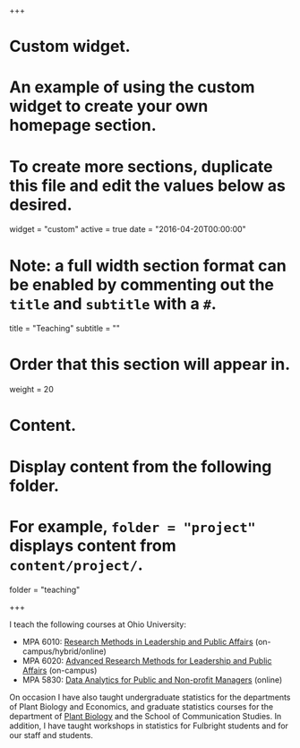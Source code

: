 +++
# Custom widget.
# An example of using the custom widget to create your own homepage section.
# To create more sections, duplicate this file and edit the values below as desired.
widget = "custom"
active = true
date = "2016-04-20T00:00:00"

# Note: a full width section format can be enabled by commenting out the `title` and `subtitle` with a `#`.
title = "Teaching"
subtitle = ""

# Order that this section will appear in.
weight = 20

# Content.
# Display content from the following folder.
# For example, `folder = "project"` displays content from `content/project/`.
folder = "teaching"

+++

I teach the following courses at Ohio University: 

- MPA 6010: [Research Methods in Leadership and Public Affairs](/teaching/mpa-6010-research-methods-for-leadership-public-affairs) (on-campus/hybrid/online)
- MPA 6020: [Advanced Research Methods for Leadership and Public Affairs](/teaching/mpa-6020-research-methods-for-leadership-public-affairs) (on-campus) 
- MPA 5830: [Data Analytics for Public and Non-profit Managers](/teaching/mpa-5830-data-analytics-for-pa) (online) 


On occasion I have also taught undergraduate statistics for the departments of Plant Biology and Economics, and graduate statistics courses for the department of [Plant Biology](/teaching/pbio-315150-statistics-for-plant-biology) and the School of Communication Studies. In addition, I have taught workshops in statistics for Fulbright students and for our staff and students. 
